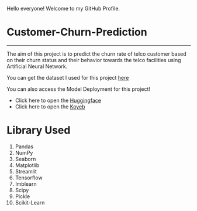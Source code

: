 Hello everyone! Welcome to my GitHub Profile.

# Customer-Churn-Prediction
---

The aim of this project is to predict the churn rate of telco customer based on their churn status and their behavior towards the telco facilities using Artificial Neural Network.

You can get the dataset I used for this project [here](https://www.kaggle.com/datasets/blastchar/telco-customer-churn)

You can also access the Model Deployment for this project!
- Click here to open the [Huggingface](https://huggingface.co/spaces/jovancast/Churn_Prediction)
- Click here to open the [Koyeb](https://churn-jovancast.koyeb.app/)

# Library Used
1. Pandas
2. NumPy
3. Seaborn
4. Matplotlib
5. Streamlit
6. Tensorflow
7. Imblearn
8. Scipy
9. Pickle
10. Scikit-Learn